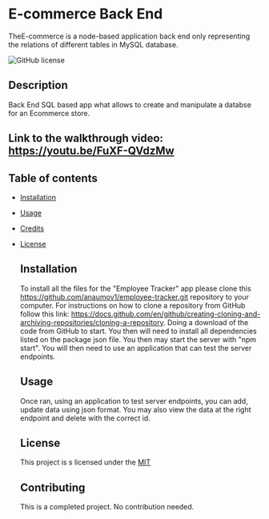 # E-commerce Back End 

TheE-commerce is a node-based application back end only representing the relations of different tables in MySQL database.

 ![GitHub license](https://img.shields.io/badge/license-MIT-blue.svg)

  ## Description
  Back End SQL based app what allows to create and manipulate a databse for an Ecommerce store.
  
  ## Link to the walkthrough video: https://youtu.be/FuXF-QVdzMw

## Table of contents
* [Installation](#installation)
* [Usage](#usage)
* [Credits](#credits)
* [License](#licence)
  

  ## Installation
  
  To install all the files for the "Employee Tracker" app please clone this https://github.com/anaumov1/employee-tracker.git repository to your computer. For instructions on how to clone a repository from GitHub follow this link: https://docs.github.com/en/github/creating-cloning-and-archiving-repositories/cloning-a-repository.
Doing a download of the code from GitHub to start. You then will need to install all dependencies listed on the package json file. You then may start the server with "npm start". You will then need to use an application that can test the server endpoints.
  
  ## Usage
  Once ran, using an application to test server endpoints, you can add, update data using json format. You may also view the data at the right endpoint and delete with the correct id.
  

  ## License
  This project is s licensed under the [MIT](LICENSE)
    
  ## Contributing
  This is a completed project. No contribution needed.
